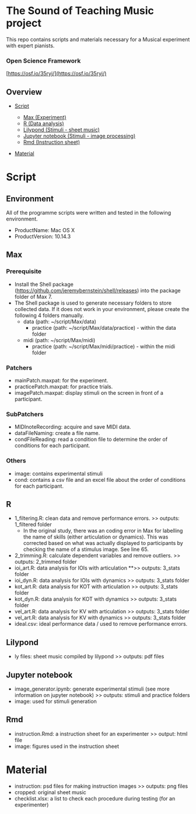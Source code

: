 # The Sound of Teaching Music project
This repo contains scripts and materials necessary for a Musical experiment with expert pianists.

### Open Science Framework
[https://osf.io/35ryj/](https://osf.io/35ryj/)


## Overview
- [Script](#Script)
    + [Max (Experiment)](#Max)
    + [R (Data analysis)](#R)
    + [Lilypond (Stimuli - sheet music)](#Lilypond)
    + [Jupyter notebook (Stimuli - image processing)](#Jupyter-notebook)
    + [Rmd (Instruction sheet)](#Rmd)
    
- [Material](#Material)

# Script
## Environment
All of the programme scripts were written and tested in the following environment.

- ProductName:	Mac OS X  
- ProductVersion:	10.14.3

## Max
### Prerequisite
- Install the Shell package (https://github.com/jeremybernstein/shell/releases) into the package folder of Max 7.
- The Shell package is used to generate necessary folders to store collected data. If it does not work in your environment, please create the following 4 folders manually.
    + data (path: ~/script/Max/data)
        + practice (path: ~/script/Max/data/practice) - within the data folder
    + midi (path: ~/script/Max/midi)
        + practice (path: ~/script/Max/midi/practice) - within the midi folder
        
### Patchers
- mainPatch.maxpat: for the experiment.
- practicePatch.maxpat: for practice trials.
- imagePatch.maxpat: display stimuli on the screen in front of a participant.

### SubPatchers
- MIDInoteRecording: acquire and save MIDI data.
- dataFileNaming: create a file name.
- condFileReading: read a condition file to determine the order of conditions for each participant.

### Others
- image: contains experimental stimuli
- cond: contains a csv file and an excel file about the order of conditions for each participant.

## R
- 1_filtering.R: clean data and remove performance errors. >> outputs: 1_filtered folder
    + In the original study, there was an coding error in Max for labelling the name of skills (either articulation or dynamics). This was corrected based on what was actually displayed to participants by checking the name of a stimulus image. See line 65.
- 2_trimming.R: calculate dependent variables and remove outliers. >> outputs: 2_trimmed folder
- ioi_art.R: data analysis for IOIs with articulation **>> outputs: 3_stats folder
- ioi_dyn.R: data analysis for IOIs with dynamics >> outputs: 3_stats folder
- kot_art.R: data analysis for KOT with articulation >> outputs: 3_stats folder
- kot_dyn.R: data analysis for KOT with dynamics >> outputs: 3_stats folder
- vel_art.R: data analysis for KV with articulation >> outputs: 3_stats folder
- vel_art.R: data analysis for KV with dynamics >> outputs: 3_stats folder
- ideal.csv: ideal performance data / used to remove performance errors.

## Lilypond
- ly files: sheet music compiled by lilypond >> outputs: pdf files

## Jupyter notebook
- image_generator.ipynb: generate experimental stimuli (see more information on jupyter notebook) >> outputs: stimuli and practice folders
- image: used for stimuli generation

## Rmd
- instruction.Rmd:  a instruction sheet for an experimenter >> output: html file
- image: figures used in the instruction sheet

# Material

- instruction: psd files for making instruction images >> outputs: png files
- cropped: original sheet music
- checklist.xlsx: a list to check each procedure during testing (for an experimenter)
